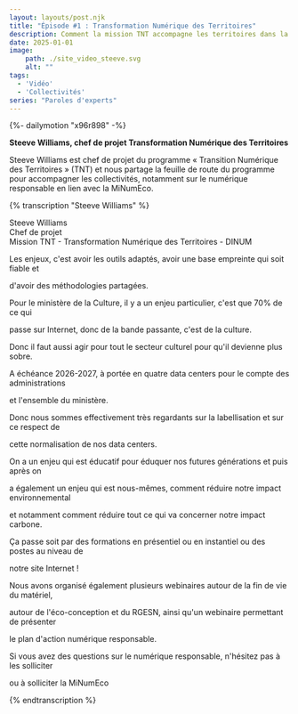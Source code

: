 ```yaml
---
layout: layouts/post.njk
title: "Épisode #1 : Transformation Numérique des Territoires"
description: Comment la mission TNT accompagne les territoires dans la transformation numérique et dans la mise en place des feuilles de routes numérique responsable ?
date: 2025-01-01
image:
    path: ./site_video_steeve.svg
    alt: ""
tags:
  - 'Vidéo'
  - 'Collectivités'
series: "Paroles d'experts"
---
```

<!-- intégraton vidéo dailymotion de la chaine de la DINUM -->
{%- dailymotion "x96r898" -%}

<!-- légende de la vidéo-->
**Steeve Williams, chef de projet Transformation Numérique des Territoires**

<!-- description-->
Steeve Williams est chef de projet du programme « Transition Numérique des Territoires » (TNT) et nous partage la feuille de route du programme pour accompagner les collectivités, notamment sur le numérique responsable en lien avec la MiNumEco.

<!-- transcription-->

{% transcription "Steeve Williams" %}
<p>
  Steeve Williams<br>
  Chef de projet<br>
  Mission TNT - Transformation Numérique des Territoires - DINUM
</p>

<p>Les enjeux, c'est avoir les outils adaptés, avoir une base empreinte qui soit fiable et</p>
<p>d'avoir des méthodologies partagées.</p>
<p>Pour le ministère de la Culture, il y a un enjeu particulier, c'est que 70% de ce qui</p>
<p>passe sur Internet, donc de la bande passante, c'est de la culture.</p>
<p>Donc il faut aussi agir pour tout le secteur culturel pour qu'il devienne plus sobre.</p>
<p>A échéance 2026-2027, à portée en quatre data centers pour le compte des administrations</p>
<p>et l'ensemble du ministère.</p>
<p>Donc nous sommes effectivement très regardants sur la labellisation et sur ce respect de</p>
<p>cette normalisation de nos data centers.</p>
<p>On a un enjeu qui est éducatif pour éduquer nos futures générations et puis après on</p>
<p>a également un enjeu qui est nous-mêmes, comment réduire notre impact environnemental</p>
<p>et notamment comment réduire tout ce qui va concerner notre impact carbone.</p>
<p>Ça passe soit par des formations en présentiel ou en instantiel ou des postes au niveau de</p>
<p>notre site Internet !</p>
<p>Nous avons organisé également plusieurs webinaires autour de la fin de vie du matériel,</p>
<p>autour de l'éco-conception et du RGESN, ainsi qu'un webinaire permettant de présenter</p>
<p>le plan d'action numérique responsable.</p>
<p>Si vous avez des questions sur le numérique responsable, n'hésitez pas à les solliciter</p>
<p>ou à solliciter la MiNumEco</p>
{% endtranscription %}
